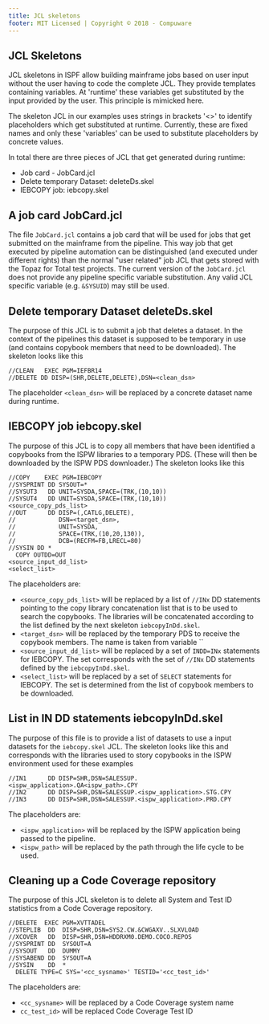 ```yaml
---
title: JCL skeletons
footer: MIT Licensed | Copyright © 2018 - Compuware
---
```


## JCL Skeletons

JCL skeletons in ISPF allow building mainframe jobs based on user input without the user having to code the complete JCL. They provide templates containing variables. At 'runtime' these variables get substituted by the input provided by the user. This principle is mimicked here.

The skeleton JCL in our examples uses strings in brackets '<>' to identify placeholders which get substituted at runtime. Currently, these are fixed names and only these 'variables' can be used to substitute placeholders by concrete values.

In total there are three pieces of JCL that get generated during runtime:
- Job card - JobCard.jcl
- Delete temporary Dataset: deleteDs.skel
- IEBCOPY job: iebcopy.skel

## A job card JobCard.jcl

The file `JobCard.jcl` contains a job card that will be used for jobs that get submitted on the mainframe from the pipeline. This way job that get executed by pipeline automation can be distinguished (and executed under different rights) than the normal "user related" job JCL that gets stored with the Topaz for Total test projects.
The current version of the `JobCard.jcl` does not provide any pipeline specific variable substitution. Any valid JCL specific variable (e.g. `&SYSUID`) may still be used.

## Delete temporary Dataset deleteDs.skel

The purpose of this JCL is to submit a job that deletes a dataset. In the context of the pipelines this dataset is supposed to be temporary in use (and contains copybook members that need to be downloaded). The skeleton looks like this
```
//CLEAN   EXEC PGM=IEFBR14
//DELETE DD DISP=(SHR,DELETE,DELETE),DSN=<clean_dsn>
```

The placeholder `<clean_dsn>` will be replaced by a concrete dataset name during runtime.

## IEBCOPY job iebcopy.skel

The purpose of this JCL is to copy all members that have been identified a copybooks from the ISPW libraries to a temporary PDS. (These will then be downloaded by the ISPW PDS downloader.) The skeleton looks like this

```
//COPY    EXEC PGM=IEBCOPY
//SYSPRINT DD SYSOUT=*
//SYSUT3   DD UNIT=SYSDA,SPACE=(TRK,(10,10))
//SYSUT4   DD UNIT=SYSDA,SPACE=(TRK,(10,10))
<source_copy_pds_list>
//OUT      DD DISP=(,CATLG,DELETE),
//            DSN=<target_dsn>,
//            UNIT=SYSDA,
//            SPACE=(TRK,(10,20,130)),
//            DCB=(RECFM=FB,LRECL=80)
//SYSIN DD *
  COPY OUTDD=OUT
<source_input_dd_list>
<select_list>
```

The placeholders are:

- `<source_copy_pds_list>` will be replaced by a list of `//INx` DD statements pointing to the copy library concatenation list that is to be used to search the copybooks. The libraries will be concatenated according to the list defined by the next skeleton `iebcopyInDd.skel`.
- `<target_dsn>` will be replaced by the temporary PDS to receive the copybook members. The name is taken from variable ``
- `<source_input_dd_list>` will be replaced by a set of `INDD=INx` statements for IEBCOPY. The set corresponds with the set of `//INx` DD statements defined by the `iebcopyInDd.skel`.
- `<select_list>` will be replaced by a set of `SELECT` statements for IEBCOPY. The set is determined from the list of copybook members to be downloaded.

## List in IN DD statements iebcopyInDd.skel

The purpose of this file is to provide a list of datasets to use a input datasets for the `iebcopy.skel` JCL. The skeleton looks like this and corresponds with the libraries used to story copybooks in the ISPW environment used for these examples

```
//IN1      DD DISP=SHR,DSN=SALESSUP.<ispw_application>.QA<ispw_path>.CPY
//IN2      DD DISP=SHR,DSN=SALESSUP.<ispw_application>.STG.CPY
//IN3      DD DISP=SHR,DSN=SALESSUP.<ispw_application>.PRD.CPY
```

The placeholders are:

- `<ispw_application>` will be replaced by the ISPW application being passed to the pipeline.
- `<ispw_path>` will be replaced by the path through the life cycle to be used.

## Cleaning up a Code Coverage repository

The purpose of this JCL skeleton is to delete all System and Test ID statistics from a Code Coverage repository.

```
//DELETE  EXEC PGM=XVTTADEL                        
//STEPLIB  DD  DISP=SHR,DSN=SYS2.CW.&CWGAXV..SLXVLOAD
//XCOVER   DD  DISP=SHR,DSN=HDDRXM0.DEMO.COCO.REPOS
//SYSPRINT DD  SYSOUT=A                            
//SYSOUT   DD  DUMMY                               
//SYSABEND DD  SYSOUT=A                            
//SYSIN    DD  *                                   
  DELETE TYPE=C SYS='<cc_sysname>' TESTID='<cc_test_id>'
```

The placeholders are:

- `<cc_sysname>` will be replaced by a Code Coverage system name
- `cc_test_id>` will be replaced Code Coverage Test ID
<!--stackedit_data:
eyJoaXN0b3J5IjpbNzkyODQ5NzUwXX0=
-->
